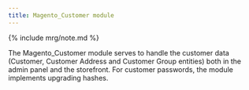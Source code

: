 ```yaml
---
title: Magento_Customer module
---
```


{% include mrg/note.md %}

The Magento_Customer module serves to handle the customer data (Customer, Customer Address and Customer Group entities) both in the admin panel and the storefront.
For customer passwords, the module implements upgrading hashes.
